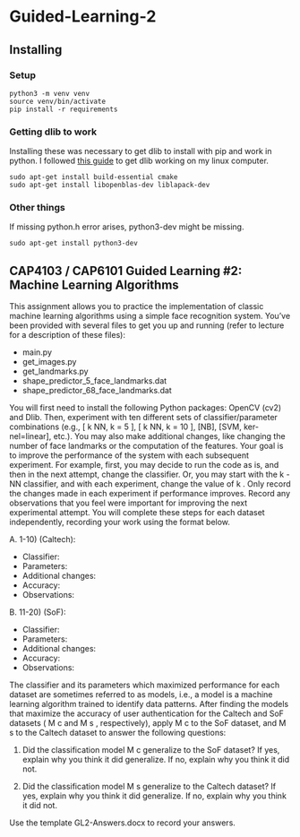 # Guided-Learning-2

## Installing

### Setup
```
python3 -m venv venv
source venv/bin/activate
pip install -r requirements
```

### Getting dlib to work
Installing these was necessary to get dlib to install with pip and work in python.
I followed [this guide](https://www.pyimagesearch.com/2018/01/22/install-dlib-easy-complete-guide/) to get dlib working on my linux computer.

```
sudo apt-get install build-essential cmake
sudo apt-get install libopenblas-dev liblapack-dev 
```

### Other things
If missing python.h error arises, python3-dev might be missing.
```
sudo apt-get install python3-dev
```

## CAP4103 / CAP6101 Guided Learning #2: Machine Learning Algorithms

This assignment allows you to practice the implementation of classic machine learning algorithms using a
simple face recognition system. You’ve been provided with several files to get you up and running (refer to
lecture for a description of these files):
* main.py
* get_images.py
* get_landmarks.py
* shape_predictor_5_face_landmarks.dat
* shape_predictor_68_face_landmarks.dat

You will first need to install the following Python packages: OpenCV (cv2) and Dlib. Then, experiment with
ten different sets of classifier/parameter combinations (e.g., [ k NN, k = 5 ], [ k NN, k = 10 ], [NB], [SVM, ker-
nel=linear], etc.). You may also make additional changes, like changing the number of face landmarks or the
computation of the features. Your goal is to improve the performance of the system with each subsequent
experiment. For example, first, you may decide to run the code as is, and then in the next attempt, change the
classifier. Or, you may start with the k -NN classifier, and with each experiment, change the value of k . Only
record the changes made in each experiment if performance improves. Record any observations that you feel
were important for improving the next experimental attempt.
You will complete these steps for each dataset independently, recording your work using the format below.

A. 1-10) (Caltech):
* Classifier:
* Parameters:
* Additional changes:
* Accuracy:
* Observations:

B. 11-20) (SoF):
* Classifier:
* Parameters:
* Additional changes:
* Accuracy:
* Observations:

The classifier and its parameters which maximized performance for each dataset are sometimes referred to
as models, i.e., a model is a machine learning algorithm trained to identify data patterns. After finding the
models that maximize the accuracy of user authentication for the Caltech and SoF datasets ( M c and M s ,
respectively), apply M c to the SoF dataset, and M s to the Caltech dataset to answer the following questions:

1. Did the classification model M c generalize to the SoF dataset? If yes, explain why you think it did
generalize. If no, explain why you think it did not.

2. Did the classification model M s generalize to the Caltech dataset? If yes, explain why you think it did
generalize. If no, explain why you think it did not.

Use the template GL2-Answers.docx to record your answers.